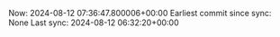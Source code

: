 Now: 2024-08-12 07:36:47.800006+00:00 Earliest commit since sync: None Last sync: 2024-08-12 06:32:20+00:00
